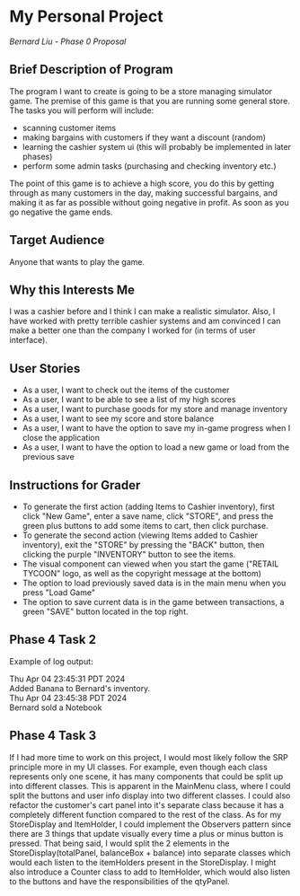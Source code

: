 # My Personal Project
*Bernard Liu - Phase 0 Proposal*

## Brief Description of Program

The program I want to create is going to be a store managing simulator game. The premise
of this game is that you are running some general store. The tasks you will perform will include:
- scanning customer items
- making bargains with customers if they want a discount (random)
- learning the cashier system ui (this will probably be implemented in later phases)
- perform some admin tasks (purchasing and checking inventory etc.)

The point of this game is to achieve a high score, you do this by getting through as
many customers in the day, making successful bargains, and making it as far as possible
without going negative in profit. As soon as you go negative the game ends. 

## Target Audience

Anyone that wants to play the game.

## Why this Interests Me

I was a cashier before and I think I can make a realistic simulator. Also, I have worked with
pretty terrible cashier systems and am convinced I can make a better one
than the company I worked for (in terms of user interface).

## User Stories

- As a user, I want to check out the items of the customer
- As a user, I want to be able to see a list of my high scores
- As a user, I want to purchase goods for my store and manage inventory
- As a user, I want to see my score and store balance
- As a user, I want to have the option to save my in-game progress when I close the application
- As a user, I want to have the option to load a new game or load from the previous save

## Instructions for Grader

- To generate the first action (adding Items to Cashier inventory), first click "New Game", enter a save
name, click "STORE", and press the green plus buttons to add some items to cart, then click purchase.
- To generate the second action (viewing Items added to Cashier inventory), exit the "STORE" by pressing the
"BACK" button, then clicking the purple "INVENTORY" button to see the items.
- The visual component can viewed when you start the game ("RETAIL TYCOON" logo, as well as the copyright message
at the bottom)
- The option to load previously saved data is in the main menu when you press "Load Game"
- The option to save current data is in the game between transactions, a green "SAVE" button located in the top
right.

## Phase 4 Task 2

Example of log output:

Thu Apr 04 23:45:31 PDT 2024\
Added Banana to Bernard's inventory.\
Thu Apr 04 23:45:38 PDT 2024\
Bernard sold a Notebook

## Phase 4 Task 3

If I had more time to work on this project, I would most likely follow the SRP principle more in my UI classes.
For example, even though each class represents only one scene, it has many components that could be split up into
different classes. This is apparent in the MainMenu class, where I could split the buttons and user info display into
two different classes. I could also refactor the customer's cart panel into it's separate class because it has
a completely different function compared to the rest of the class. As for my StoreDisplay and ItemHolder, I could
implement the Observers pattern since there are 3 things that update visually every time a plus or minus button is 
pressed. That being said, I would split the 2 elements in the StoreDisplay(totalPanel, balanceBox + balance) into 
separate classes which would each listen to the itemHolders present in the StoreDisplay. I might also introduce a
Counter class to add to ItemHolder, which would also listen to the buttons and have the responsibilities of the qtyPanel. 

